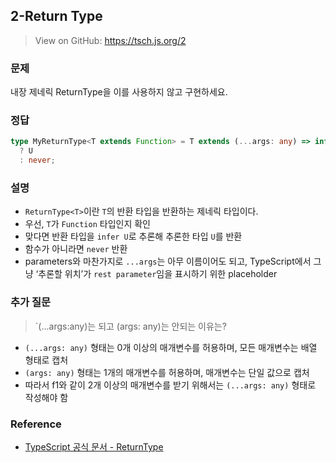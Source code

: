 ## 2-Return Type

> View on GitHub: https://tsch.js.org/2

### 문제

내장 제네릭 ReturnType<T>을 이를 사용하지 않고 구현하세요.

### 정답

```ts
type MyReturnType<T extends Function> = T extends (...args: any) => infer U
  ? U
  : never;
```

### 설명

- `ReturnType<T>`이란 `T`의 반환 타입을 반환하는 제네릭 타입이다.
- 우선, `T`가 `Function` 타입인지 확인
- 맞다면 반환 타입을 `infer U`로 추론해 추론한 타입 `U`를 반환
- 함수가 아니라면 `never` 반환
- parameters와 마찬가지로 `...args`는 아무 이름이어도 되고, TypeScript에서 그냥 ‘추론할 위치’가 `rest parameter`임을 표시하기 위한 placeholder

### 추가 질문

> `(...args:any)는 되고 (args: any)는 안되는 이유는?

- `(...args: any)` 형태는 0개 이상의 매개변수를 허용하며, 모든 매개변수는 배열 형태로 캡처
- `(args: any)` 형태는 1개의 매개변수를 허용하며, 매개변수는 단일 값으로 캡처
- 따라서 f1와 같이 2개 이상의 매개변수를 받기 위해서는 `(...args: any)` 형태로 작성해야 함

### Reference

- [TypeScript 공식 문서 - ReturnType](https://www.typescriptlang.org/docs/handbook/utility-types.html#returntypetype)

